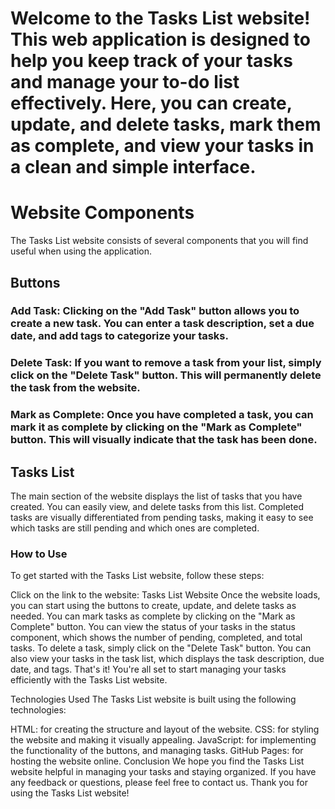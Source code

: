 # Welcome to the Tasks List website! This web application is designed to help you keep track of your tasks and manage your to-do list effectively. Here, you can create, update, and delete tasks, mark them as complete, and view your tasks in a clean and simple interface.

# Website Components
The Tasks List website consists of several components that you will find useful when using the application.

## Buttons
### Add Task: Clicking on the "Add Task" button allows you to create a new task. You can enter a task description, set a due date, and add tags to categorize your tasks.

### Delete Task: If you want to remove a task from your list, simply click on the "Delete Task" button. This will permanently delete the task from the website.
### Mark as Complete: Once you have completed a task, you can mark it as complete by clicking on the "Mark as Complete" button. This will visually indicate that the task has been done.

## Tasks List
The main section of the website displays the list of tasks that you have created. You can easily view,  and delete tasks from this list. Completed tasks are visually differentiated from pending tasks, making it easy to see which tasks are still pending and which ones are completed.

### How to Use
To get started with the Tasks List website, follow these steps:

Click on the link to the website: Tasks List Website
Once the website loads, you can start using the buttons to create, update, and delete tasks as needed.
You can mark tasks as complete by clicking on the "Mark as Complete" button.
You can view the status of your tasks in the status component, which shows the number of pending, completed, and total tasks.
To delete a task, simply click on the "Delete Task" button.
You can also view your tasks in the task list, which displays the task description, due date, and tags.
That's it! You're all set to start managing your tasks efficiently with the Tasks List website.

Technologies Used
The Tasks List website is built using the following technologies:

HTML: for creating the structure and layout of the website.
CSS: for styling the website and making it visually appealing.
JavaScript: for implementing the functionality of the buttons, and managing tasks.
GitHub Pages: for hosting the website online.
Conclusion
We hope you find the Tasks List website helpful in managing your tasks and staying organized. If you have any feedback or questions, please feel free to contact us. Thank you for using the Tasks List website!
